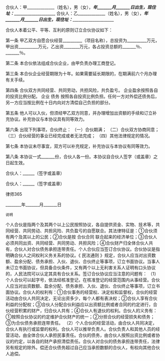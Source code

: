 
 合伙人：甲______________（姓名），男（女），_______年_______月_______日出生，现住址：____________________________
    合伙人：乙______________（姓名），男（女），_______年_______月_______日出生，现住址：____________________________


合伙人本着公平、平等、互利的原则订立合伙协议如下：


第一条 甲乙双方自愿合伙经营__________（项目名称），总投资为__________万元，甲出资__________万元，乙出资________万元，各占投资总额的_______％、_______％。


第二条 本合伙依法组成合伙企业，由甲负责办理工商登记。


第三条 本合伙企业经营期限为十年。如果需要延长期限的，在期满前六个月办理有关手续。


第四条 合伙双方共同经营、共同劳动，共担风险，共负盈亏。
企业盈余按照各自的投资比例分配。
企业
债务
按照各自投资比例负担。任何一方对外偿还债务后，另一方应当按比例在十日内向对方清偿自己负担的部分。


第五条 他人可以入伙，但须经甲乙双方同意，并办理增加出资额的手续和订立补充协议。补充协议与本协议具有同等效力。


第六条 出现下列事项，合伙终止：
（一）合伙期满；
（二）合伙双方协商同意；
（三）合伙经营的事业已经完成或者无法完成；
（四）其他法律规定的情况。


第七条 本协议未尽事宜，双方可以补充规定，补充协议与本协议有同等效力。


第八条 本协议一式_______份，合伙人各一份。本协议自合伙人签字（或盖章）之日起生效。


 



 合伙人：______（签字或盖章）
 
合伙人：______（签字或盖章）
 

 

  
律师365

 

 

 
________年_______月_______日
 


 
    说明
个人合伙是指两个及其两个以上公民按照协议，各自提供资金、实物、技术等，共同经营、共同劳动、共担风险、共负盈亏的自愿联合。其法律特征是：①合伙须有两个及其以上的公民；②合伙是按
合伙合同
联合起来的经济单位；③合伙人必须共同出资、共同经营、共同劳动、共担风险；④合伙财产归全体合伙人共有，合伙人对合伙债务承担连带责任。个人合伙应当签订合伙协议。合伙协议是指明确合伙人之间权利义务关系的协议。《
民法通则
》规定，合伙人应当对出资数额、盈余分配、债务承担、入伙、退伙、合伙终止等事项，订立书面协议。当事人未订立书面协议，但具备合伙条件，又有两个以上无利害关系人证明有口头协议的，人民法院可以认定其具有合伙关系。签订合伙协议应当注意的问题有：
（1）个人合伙可以起字号，依法经核准登记，在核准登记的经营范围内从事经营。合伙人应当对出资数额、盈余分配、债务承担、入伙、退伙、合伙终止等事项，订立书面协议。合伙人的权利有：①合伙事务的经营权、决定权和监督权，合伙的经营活动由合伙人共同决定，无论出资多少，每个人都有表决权；②合伙人享有合伙利益的分配权；③合伙人分配合伙利益应以出资额比例或者合同的约定进行，合伙经营积累的财产，归合伙人共有；④合伙人有退伙的权利。合伙人的义务有：①按照合伙协议的约定维护合伙财产的统一；②分担合伙的经营损失和债务；③为合伙债务承担连带责任。
（2）个人合伙的经营活动，由合伙人共同决定，合伙人有执行或监督的权利。合伙人可以推举负责人。合伙负责人和其他人员的经营活动，由全体合伙人承担民事责任。合伙的债务，由合伙人按照出资比例或者协议的约定，以各自的财产承担清偿责任。合伙人对合伙的债务承担连带责任，法律另有规定的除外。偿还合伙债务超过自己应当承担数额的合伙人，有权向其他合伙人追偿。

 

  

    
   

 
   

 
   
 
    
 
    
 
     


     
 

     


     


     
 
 
    
 
   
 
  

 


